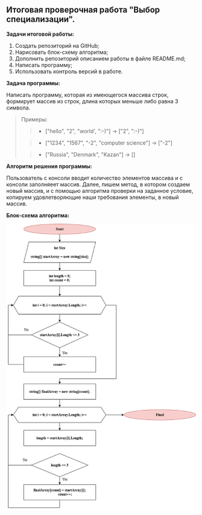 Итоговая проверочная работа "Выбор специализации".
------------------------------------------------------------------

**Задачи итоговой работы:**
1. Создать репозиторий на GitHub;
2. Нарисовать блок-схему алгоритма;
3. Дополнить репозиторий описанием работы в файле README.md;
4. Написать программу;
5. Использовать контроль версий в работе.

**Задача программы:**

Написать программу, которая из имеющегося массива строк, формирует массив из строк, длина которых меньше либо равна 3 символа. 
>Примеры:
>
>>* ["hello", "2", "world', ":-)"] -> ["2", ":-)"]
>
>>* ["1234", "1567", "-2", "computer science"] -> ["-2"]
>
>>* ["Russia", "Denmark", "Kazan"] -> []

**Алгоритм решения программы:**

Пользователь с консоли вводит количество элементов массива и с консоли заполняеет массив. Далее, пишем метод, в котором создаем новый массив, и с помощью алгоритма проверки на заданное условие, копируем удовлетворяющие наши требования элементы, в новый массив.

**Блок-схема алгоритма:**

![Блок-схема](Bloc-diagram.png)


